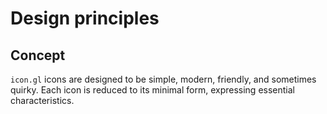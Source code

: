 # Design principles

## Concept

`icon.gl` icons are designed to be simple, modern, friendly, and sometimes quirky. Each icon is reduced to its minimal form, expressing essential characteristics.
